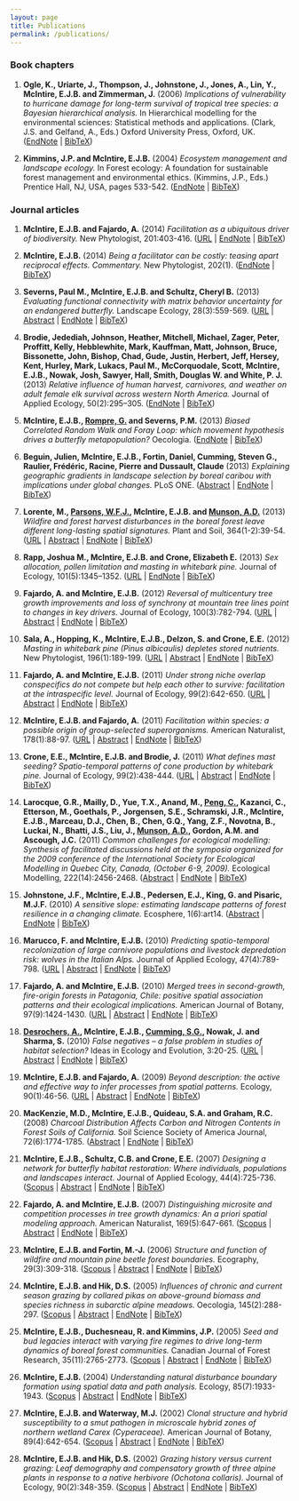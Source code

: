 ```yaml
---
layout: page
title: Publications
permalink: /publications/
---
```


### Book chapters

1. **Ogle, K., Uriarte, J., Thompson, J., Johnstone, J., Jones, A., Lin, Y., McIntire, E.J.B. and Zimmerman, J.** (2006) *Implications of vulnerability to hurricane damage for long-term survival	of tropical tree species: a Bayesian hierarchical analysis.* In Hierarchical modelling for the environmental sciences: Statistical	methods and applications. (Clark, J.S. and Gelfand, A., Eds.) Oxford University Press, Oxford, UK. ([EndNote](http://www.cef-cfr.ca/index.php?n=Membres.EliotMcIntire?action=bibentry&bibfile=EliotMcIntirePub&bibref=OgleUriarteThompsonEtAl2006&format=endnote) | [BibTeX](http://www.cef-cfr.ca/index.php?n=Membres.EliotMcIntire?action=bibentry&bibfile=EliotMcIntirePub&bibref=OgleUriarteThompsonEtAl2006&format=bibtex))

1. **Kimmins, J.P. and McIntire, E.J.B.** (2004) *Ecosystem management and landscape ecology.* In Forest ecology: A foundation for sustainable forest management and	environmental ethics. (Kimmins, J.P., Eds.) Prentice Hall, NJ, USA, pages 533-542. ([EndNote](http://www.cef-cfr.ca/index.php?n=Membres.EliotMcIntire?action=bibentry&bibfile=EliotMcIntirePub&bibref=KimminsMcIntire2004&format=endnote) | [BibTeX](http://www.cef-cfr.ca/index.php?n=Membres.EliotMcIntire?action=bibentry&bibfile=EliotMcIntirePub&bibref=KimminsMcIntire2004&format=bibtex))

### Journal articles

1. **McIntire, E.J.B. and Fajardo, A.** (2014) *Facilitation as a ubiquitous driver of biodiversity.* New Phytologist, 201:403-416. (<a target='_blank'  class='urllink' href='http://onlinelibrary.wiley.com/doi/10.1111/nph.12478/abstract' rel='nofollow'>URL</a> | <a class='urllink' href='http://www.cef-cfr.ca/index.php?n=Membres.EliotMcIntire?action=bibentry&bibfile=EliotMcIntirePub&bibref=mcintire_facilitation_2014&format=endnote' rel='nofollow'>EndNote</a> | <a class='urllink' href='http://www.cef-cfr.ca/index.php?n=Membres.EliotMcIntire?action=bibentry&bibfile=EliotMcIntirePub&bibref=mcintire_facilitation_2014&format=bibtex' rel='nofollow'>BibTeX</a>)

1. **McIntire, E.J.B.** (2014) *Being a facilitator can be costly: teasing apart reciprocal effects. Commentary.* New Phytologist, 202(1). (<a class='urllink' href='http://www.cef-cfr.ca/index.php?n=Membres.EliotMcIntire?action=bibentry&bibfile=EliotMcIntirePub&bibref=mcintire_being_2014&format=endnote' rel='nofollow'>EndNote</a> | <a class='urllink' href='http://www.cef-cfr.ca/index.php?n=Membres.EliotMcIntire?action=bibentry&bibfile=EliotMcIntirePub&bibref=mcintire_being_2014&format=bibtex' rel='nofollow'>BibTeX</a>)

1. **Severns, Paul M., McIntire, E.J.B. and Schultz, Cheryl B.** (2013) *Evaluating functional connectivity with matrix behavior uncertainty for an endangered butterfly.* Landscape Ecology, 28(3):559-569. (<a target='_blank'  class='urllink' href='http://link.springer.com/article/10.1007/s10980-013-9860-6' rel='nofollow'>URL</a> | <a class='urllink' href='http://www.cef-cfr.ca/index.php?n=Membres.EliotMcIntire?action=bibentry&bibfile=EliotMcIntirePub&bibref=severns_evaluating_2013' rel='nofollow'>Abstract</a> | <a class='urllink' href='http://www.cef-cfr.ca/index.php?n=Membres.EliotMcIntire?action=bibentry&bibfile=EliotMcIntirePub&bibref=severns_evaluating_2013&format=endnote' rel='nofollow'>EndNote</a> | <a class='urllink' href='http://www.cef-cfr.ca/index.php?n=Membres.EliotMcIntire?action=bibentry&bibfile=EliotMcIntirePub&bibref=severns_evaluating_2013&format=bibtex' rel='nofollow'>BibTeX</a>)

1. **Brodie, Jedediah, Johnson, Heather, Mitchell, Michael, Zager, Peter, Proffitt, Kelly, Hebblewhite, Mark, Kauffman, Matt, Johnson, Bruce, Bissonette, John, Bishop, Chad, Gude, Justin, Herbert, Jeff, Hersey, Kent, Hurley, Mark, Lukacs, Paul M., McCorquodale, Scott, McIntire, E.J.B., Nowak, Josh, Sawyer, Hall, Smith, Douglas W. and White, P. J.** (2013) *Relative influence of human harvest, carnivores, and weather on adult	female elk survival across western North America.* Journal of Applied Ecology, 50(2):295–305. (<a class='urllink' href='http://www.cef-cfr.ca/index.php?n=Membres.EliotMcIntire?action=bibentry&bibfile=EliotMcIntirePub&bibref=BrodieJohnsonMitchellEtAl2013&format=endnote' rel='nofollow'>EndNote</a> | <a class='urllink' href='http://www.cef-cfr.ca/index.php?n=Membres.EliotMcIntire?action=bibentry&bibfile=EliotMcIntirePub&bibref=BrodieJohnsonMitchellEtAl2013&format=bibtex' rel='nofollow'>BibTeX</a>)

1. **McIntire, E.J.B., <a class='wikilink' href='http://www.cef-cfr.ca/index.php?n=Membres.GhislainRompre'>Rompre, G.</a> and Severns, P.M.** (2013) *Biased Correlated Random Walk and Foray Loop: which movement hypothesis drives a butterfly metapopulation?* Oecologia. (<a class='urllink' href='http://www.cef-cfr.ca/index.php?n=Membres.EliotMcIntire?action=bibentry&bibfile=EliotMcIntirePub&bibref=McIntireRompreDelzon2012&format=endnote' rel='nofollow'>EndNote</a> | <a class='urllink' href='http://www.cef-cfr.ca/index.php?n=Membres.EliotMcIntire?action=bibentry&bibfile=EliotMcIntirePub&bibref=McIntireRompreDelzon2012&format=bibtex' rel='nofollow'>BibTeX</a>)

1. **Beguin, Julien, McIntire, E.J.B., Fortin, Daniel, Cumming, Steven G., Raulier, Frédéric, Racine, Pierre and Dussault, Claude** (2013) *Explaining geographic gradients in landscape selection by boreal caribou with implications under global changes.* PLoS ONE. (<a class='urllink' href='http://www.cef-cfr.ca/index.php?n=Membres.EliotMcIntire?action=bibentry&bibfile=EliotMcIntirePub&bibref=beguin_explaining_2013' rel='nofollow'>Abstract</a> | <a class='urllink' href='http://www.cef-cfr.ca/index.php?n=Membres.EliotMcIntire?action=bibentry&bibfile=EliotMcIntirePub&bibref=beguin_explaining_2013&format=endnote' rel='nofollow'>EndNote</a> | <a class='urllink' href='http://www.cef-cfr.ca/index.php?n=Membres.EliotMcIntire?action=bibentry&bibfile=EliotMcIntirePub&bibref=beguin_explaining_2013&format=bibtex' rel='nofollow'>BibTeX</a>)

1. **Lorente, M., <a class='wikilink' href='http://www.cef-cfr.ca/index.php?n=Membres.WilliamParsons'>Parsons, W.F.J.</a>, McIntire, E.J.B. and <a class='wikilink' href='http://www.cef-cfr.ca/index.php?n=Membres.AlisonMunson'>Munson, A.D.</a>** (2013) *Wildfire and forest harvest disturbances in the boreal forest leave	different long-lasting spatial signatures.* Plant and Soil, 364(1-2):39-54. (<a target='_blank'  class='urllink' href='http://dx.doi.org/10.1007/s11104-012-1331-3' rel='nofollow'>URL</a> | <a class='urllink' href='http://www.cef-cfr.ca/index.php?n=Membres.EliotMcIntire?action=bibentry&bibfile=%20AlisonMunsonPub&bibref=LorenteParsonsMcIntireEtAl2013' rel='nofollow'>Abstract</a> | <a class='urllink' href='http://www.cef-cfr.ca/index.php?n=Membres.EliotMcIntire?action=bibentry&bibfile=%20AlisonMunsonPub&bibref=LorenteParsonsMcIntireEtAl2013&format=endnote' rel='nofollow'>EndNote</a> | <a class='urllink' href='http://www.cef-cfr.ca/index.php?n=Membres.EliotMcIntire?action=bibentry&bibfile=%20AlisonMunsonPub&bibref=LorenteParsonsMcIntireEtAl2013&format=bibtex' rel='nofollow'>BibTeX</a>)

1. **Rapp, Joshua M., McIntire, E.J.B. and Crone, Elizabeth E.** (2013) *Sex allocation, pollen limitation and masting in whitebark pine.* Journal of Ecology, 101(5):1345–1352. (<a target='_blank'  class='urllink' href='http://onlinelibrary.wiley.com/doi/10.1111/1365-2745.12115/full' rel='nofollow'>URL</a> | <a class='urllink' href='http://www.cef-cfr.ca/index.php?n=Membres.EliotMcIntire?action=bibentry&bibfile=EliotMcIntirePub&bibref=rapp_sex_2013&format=endnote' rel='nofollow'>EndNote</a> | <a class='urllink' href='http://www.cef-cfr.ca/index.php?n=Membres.EliotMcIntire?action=bibentry&bibfile=EliotMcIntirePub&bibref=rapp_sex_2013&format=bibtex' rel='nofollow'>BibTeX</a>)

1. **Fajardo, A. and McIntire, E.J.B.** (2012) *Reversal of multicentury tree growth improvements and loss of synchrony	at mountain tree lines point to changes in key drivers.* Journal of Ecology, 100(3):782-794. (<a target='_blank'  class='urllink' href='http://onlinelibrary.wiley.com/doi/10.1111/j.1365-2745.2012.01955.x/full' rel='nofollow'>URL</a> | <a class='urllink' href='http://www.cef-cfr.ca/index.php?n=Membres.EliotMcIntire?action=bibentry&bibfile=EliotMcIntirePub&bibref=FajardoMcIntire2012' rel='nofollow'>Abstract</a> | <a class='urllink' href='http://www.cef-cfr.ca/index.php?n=Membres.EliotMcIntire?action=bibentry&bibfile=EliotMcIntirePub&bibref=FajardoMcIntire2012&format=endnote' rel='nofollow'>EndNote</a> | <a class='urllink' href='http://www.cef-cfr.ca/index.php?n=Membres.EliotMcIntire?action=bibentry&bibfile=EliotMcIntirePub&bibref=FajardoMcIntire2012&format=bibtex' rel='nofollow'>BibTeX</a>)

1. **Sala, A., Hopping, K., McIntire, E.J.B., Delzon, S. and Crone, E.E.** (2012) *Masting in whitebark pine (Pinus albicaulis) depletes stored nutrients.* New Phytologist, 196(1):189-199. (<a target='_blank'  class='urllink' href='http://dx.doi.org/10.1111/j.1469-8137.2012.04257.x' rel='nofollow'>URL</a> | <a class='urllink' href='http://www.cef-cfr.ca/index.php?n=Membres.EliotMcIntire?action=bibentry&bibfile=EliotMcIntirePub&bibref=SalaHoppingMcIntireEtAl2012' rel='nofollow'>Abstract</a> | <a class='urllink' href='http://www.cef-cfr.ca/index.php?n=Membres.EliotMcIntire?action=bibentry&bibfile=EliotMcIntirePub&bibref=SalaHoppingMcIntireEtAl2012&format=endnote' rel='nofollow'>EndNote</a> | <a class='urllink' href='http://www.cef-cfr.ca/index.php?n=Membres.EliotMcIntire?action=bibentry&bibfile=EliotMcIntirePub&bibref=SalaHoppingMcIntireEtAl2012&format=bibtex' rel='nofollow'>BibTeX</a>)

1. **Fajardo, A. and McIntire, E.J.B.** (2011) *Under strong niche overlap conspecifics do not compete but help each	other to survive: facilitation at the intraspecific level.* Journal of Ecology, 99(2):642-650. (<a target='_blank'  class='urllink' href='http://dx.doi.org/10.1111/j.1365-2745.2010.01771.x' rel='nofollow'>URL</a> | <a class='urllink' href='http://www.cef-cfr.ca/index.php?n=Membres.EliotMcIntire?action=bibentry&bibfile=EliotMcIntirePub&bibref=FajardoMcIntire2011' rel='nofollow'>Abstract</a> | <a class='urllink' href='http://www.cef-cfr.ca/index.php?n=Membres.EliotMcIntire?action=bibentry&bibfile=EliotMcIntirePub&bibref=FajardoMcIntire2011&format=endnote' rel='nofollow'>EndNote</a> | <a class='urllink' href='http://www.cef-cfr.ca/index.php?n=Membres.EliotMcIntire?action=bibentry&bibfile=EliotMcIntirePub&bibref=FajardoMcIntire2011&format=bibtex' rel='nofollow'>BibTeX</a>)

1. **McIntire, E.J.B. and Fajardo, A.** (2011) *Facilitation within species: a possible origin of group-selected	superorganisms.* American Naturalist, 178(1):88-97. (<a target='_blank'  class='urllink' href='http://www.jstor.org/stable/10.1086/660286' rel='nofollow'>URL</a> | <a class='urllink' href='http://www.cef-cfr.ca/index.php?n=Membres.EliotMcIntire?action=bibentry&bibfile=EliotMcIntirePub&bibref=McIntireFajardo2011' rel='nofollow'>Abstract</a> | <a class='urllink' href='http://www.cef-cfr.ca/index.php?n=Membres.EliotMcIntire?action=bibentry&bibfile=EliotMcIntirePub&bibref=McIntireFajardo2011&format=endnote' rel='nofollow'>EndNote</a> | <a class='urllink' href='http://www.cef-cfr.ca/index.php?n=Membres.EliotMcIntire?action=bibentry&bibfile=EliotMcIntirePub&bibref=McIntireFajardo2011&format=bibtex' rel='nofollow'>BibTeX</a>)

1. **Crone, E.E., McIntire, E.J.B. and Brodie, J.** (2011) *What defines mast seeding? Spatio-temporal patterns of cone production	by whitebark pine.* Journal of Ecology, 99(2):438-444. (<a target='_blank'  class='urllink' href='http://dx.doi.org/10.1111/j.1365-2745.2010.01790.x' rel='nofollow'>URL</a> | <a class='urllink' href='http://www.cef-cfr.ca/index.php?n=Membres.EliotMcIntire?action=bibentry&bibfile=EliotMcIntirePub&bibref=CroneMcIntireBrodie2011' rel='nofollow'>Abstract</a> | <a class='urllink' href='http://www.cef-cfr.ca/index.php?n=Membres.EliotMcIntire?action=bibentry&bibfile=EliotMcIntirePub&bibref=CroneMcIntireBrodie2011&format=endnote' rel='nofollow'>EndNote</a> | <a class='urllink' href='http://www.cef-cfr.ca/index.php?n=Membres.EliotMcIntire?action=bibentry&bibfile=EliotMcIntirePub&bibref=CroneMcIntireBrodie2011&format=bibtex' rel='nofollow'>BibTeX</a>)

1. **Larocque, G.R., Mailly, D., Yue, T.X., Anand, M., <a class='wikilink' href='http://www.cef-cfr.ca/index.php?n=Membres.ChanghuiPeng'>Peng, C.</a>, Kazanci, C., Etterson, M., Goethals, P., Jorgensen, S.E., Schramski, J.R., McIntire, E.J.B., Marceau, D.J., Chen, B., Chen, G.Q., Yang, Z.F., Novotna, B., Luckai, N., Bhatti, J.S., Liu, J., <a class='wikilink' href='http://www.cef-cfr.ca/index.php?n=Membres.AlisonMunson'>Munson, A.D.</a>, Gordon, A.M. and Ascough, J.C.** (2011) *Common challenges for ecological modelling: Synthesis of facilitated	discussions held at the symposia organized for the 2009 conference	of the International Society for Ecological Modelling in Quebec City,	Canada, (October 6-9, 2009).* Ecological Modelling, 222(14):2456-2468. (<a class='urllink' href='http://www.cef-cfr.ca/index.php?n=Membres.EliotMcIntire?action=bibentry&bibfile=%20ChanghuiPengPub&bibref=LarocqueMaillyYueEtAl2011' rel='nofollow'>Abstract</a> | <a class='urllink' href='http://www.cef-cfr.ca/index.php?n=Membres.EliotMcIntire?action=bibentry&bibfile=%20ChanghuiPengPub&bibref=LarocqueMaillyYueEtAl2011&format=endnote' rel='nofollow'>EndNote</a> | <a class='urllink' href='http://www.cef-cfr.ca/index.php?n=Membres.EliotMcIntire?action=bibentry&bibfile=%20ChanghuiPengPub&bibref=LarocqueMaillyYueEtAl2011&format=bibtex' rel='nofollow'>BibTeX</a>)

1. **Johnstone, J.F., McIntire, E.J.B., Pedersen, E.J., King, G. and Pisaric, M.J.F.** (2010) *A sensitive slope: estimating landscape patterns of forest resilience	in a changing climate.* Ecosphere, 1(6):art14. (<a class='urllink' href='http://www.cef-cfr.ca/index.php?n=Membres.EliotMcIntire?action=bibentry&bibfile=EliotMcIntirePub&bibref=JohnstoneMcIntirePedersenEtAl2010' rel='nofollow'>Abstract</a> | <a class='urllink' href='http://www.cef-cfr.ca/index.php?n=Membres.EliotMcIntire?action=bibentry&bibfile=EliotMcIntirePub&bibref=JohnstoneMcIntirePedersenEtAl2010&format=endnote' rel='nofollow'>EndNote</a> | <a class='urllink' href='http://www.cef-cfr.ca/index.php?n=Membres.EliotMcIntire?action=bibentry&bibfile=EliotMcIntirePub&bibref=JohnstoneMcIntirePedersenEtAl2010&format=bibtex' rel='nofollow'>BibTeX</a>)

1. **Marucco, F. and McIntire, E.J.B.** (2010) *Predicting spatio-temporal recolonization of large carnivore populations	and livestock depredation risk: wolves in the Italian Alps.* Journal of Applied Ecology, 47(4):789-798. (<a target='_blank'  class='urllink' href='http://dx.doi.org/10.1111/j.1365-2664.2010.01831.x' rel='nofollow'>URL</a> | <a class='urllink' href='http://www.cef-cfr.ca/index.php?n=Membres.EliotMcIntire?action=bibentry&bibfile=EliotMcIntirePub&bibref=MaruccoMcIntire2010' rel='nofollow'>Abstract</a> | <a class='urllink' href='http://www.cef-cfr.ca/index.php?n=Membres.EliotMcIntire?action=bibentry&bibfile=EliotMcIntirePub&bibref=MaruccoMcIntire2010&format=endnote' rel='nofollow'>EndNote</a> | <a class='urllink' href='http://www.cef-cfr.ca/index.php?n=Membres.EliotMcIntire?action=bibentry&bibfile=EliotMcIntirePub&bibref=MaruccoMcIntire2010&format=bibtex' rel='nofollow'>BibTeX</a>)

1. **Fajardo, A. and McIntire, E.J.B.** (2010) *Merged trees in second-growth, fire-origin forests in Patagonia,	Chile: positive spatial association patterns and their ecological	implications.* American Journal of Botany, 97(9):1424-1430. (<a target='_blank'  class='urllink' href='http://www.amjbot.org/content/97/9/1424.abstract' rel='nofollow'>URL</a> | <a class='urllink' href='http://www.cef-cfr.ca/index.php?n=Membres.EliotMcIntire?action=bibentry&bibfile=EliotMcIntirePub&bibref=FajardoMcIntire2010' rel='nofollow'>Abstract</a> | <a class='urllink' href='http://www.cef-cfr.ca/index.php?n=Membres.EliotMcIntire?action=bibentry&bibfile=EliotMcIntirePub&bibref=FajardoMcIntire2010&format=endnote' rel='nofollow'>EndNote</a> | <a class='urllink' href='http://www.cef-cfr.ca/index.php?n=Membres.EliotMcIntire?action=bibentry&bibfile=EliotMcIntirePub&bibref=FajardoMcIntire2010&format=bibtex' rel='nofollow'>BibTeX</a>)

1. **<a class='wikilink' href='http://www.cef-cfr.ca/index.php?n=Membres.AndreDesrochers'>Desrochers, A.</a>, McIntire, E.J.B., <a class='wikilink' href='http://www.cef-cfr.ca/index.php?n=Membres.StevenGCumming'>Cumming, S.G.</a>, Nowak, J. and Sharma, S.** (2010) *False negatives – a false problem in studies of habitat selection?* Ideas in Ecology and Evolution, 3:20-25. (<a target='_blank'  class='urllink' href='http://library.queensu.ca/ojs/index.php/IEE/article/view/2528/3124' rel='nofollow'>URL</a> | <a class='urllink' href='http://www.cef-cfr.ca/index.php?n=Membres.EliotMcIntire?action=bibentry&bibfile=%20AndreDesrochersPub&bibref=DesrochersMcIntireCummingEtAl2010' rel='nofollow'>Abstract</a> | <a class='urllink' href='http://www.cef-cfr.ca/index.php?n=Membres.EliotMcIntire?action=bibentry&bibfile=%20AndreDesrochersPub&bibref=DesrochersMcIntireCummingEtAl2010&format=endnote' rel='nofollow'>EndNote</a> | <a class='urllink' href='http://www.cef-cfr.ca/index.php?n=Membres.EliotMcIntire?action=bibentry&bibfile=%20AndreDesrochersPub&bibref=DesrochersMcIntireCummingEtAl2010&format=bibtex' rel='nofollow'>BibTeX</a>)

1. **McIntire, E.J.B. and Fajardo, A.** (2009) *Beyond description: the active and effective way to infer processes	from spatial patterns.* Ecology, 90(1):46-56. (<a target='_blank'  class='urllink' href='http://www.esajournals.org/doi/pdf/10.1890/07-2096.1' rel='nofollow'>URL</a> | <a class='urllink' href='http://www.cef-cfr.ca/index.php?n=Membres.EliotMcIntire?action=bibentry&bibfile=EliotMcIntirePub&bibref=McIntireFajardo2009' rel='nofollow'>Abstract</a> | <a class='urllink' href='http://www.cef-cfr.ca/index.php?n=Membres.EliotMcIntire?action=bibentry&bibfile=EliotMcIntirePub&bibref=McIntireFajardo2009&format=endnote' rel='nofollow'>EndNote</a> | <a class='urllink' href='http://www.cef-cfr.ca/index.php?n=Membres.EliotMcIntire?action=bibentry&bibfile=EliotMcIntirePub&bibref=McIntireFajardo2009&format=bibtex' rel='nofollow'>BibTeX</a>)

1. **MacKenzie, M.D., McIntire, E.J.B., Quideau, S.A. and Graham, R.C.** (2008) *Charcoal Distribution Affects Carbon and Nitrogen Contents in Forest	Soils of California.* Soil Science Society of America Journal, 72(6):1774-1785. (<a class='urllink' href='http://www.cef-cfr.ca/index.php?n=Membres.EliotMcIntire?action=bibentry&bibfile=EliotMcIntirePub&bibref=MacKenzieMcIntireQuideauEtAl2008' rel='nofollow'>Abstract</a> | <a class='urllink' href='http://www.cef-cfr.ca/index.php?n=Membres.EliotMcIntire?action=bibentry&bibfile=EliotMcIntirePub&bibref=MacKenzieMcIntireQuideauEtAl2008&format=endnote' rel='nofollow'>EndNote</a> | <a class='urllink' href='http://www.cef-cfr.ca/index.php?n=Membres.EliotMcIntire?action=bibentry&bibfile=EliotMcIntirePub&bibref=MacKenzieMcIntireQuideauEtAl2008&format=bibtex' rel='nofollow'>BibTeX</a>)

1. **McIntire, E.J.B., Schultz, C.B. and Crone, E.E.** (2007) *Designing a network for butterfly habitat restoration: Where individuals,	populations and landscapes interact.* Journal of Applied Ecology, 44(4):725-736. (<a target='_blank'  class='urllink' href='http://www.scopus.com/scopus/inward/record.url?eid=2-s2.0-34347404098&partnerID=40&rel=R7.0.0' rel='nofollow'>Scopus</a> | <a class='urllink' href='http://www.cef-cfr.ca/index.php?n=Membres.EliotMcIntire?action=bibentry&bibfile=EliotMcIntirePub&bibref=McintireSchultzCrone2007' rel='nofollow'>Abstract</a> | <a class='urllink' href='http://www.cef-cfr.ca/index.php?n=Membres.EliotMcIntire?action=bibentry&bibfile=EliotMcIntirePub&bibref=McintireSchultzCrone2007&format=endnote' rel='nofollow'>EndNote</a> | <a class='urllink' href='http://www.cef-cfr.ca/index.php?n=Membres.EliotMcIntire?action=bibentry&bibfile=EliotMcIntirePub&bibref=McintireSchultzCrone2007&format=bibtex' rel='nofollow'>BibTeX</a>)

1. **Fajardo, A. and McIntire, E.J.B.** (2007) *Distinguishing microsite and competition processes in tree growth	dynamics: An a priori spatial modeling approach.* American Naturalist, 169(5):647-661. (<a target='_blank'  class='urllink' href='http://www.scopus.com/scopus/inward/record.url?eid=2-s2.0-34047263305&partnerID=40&rel=R7.0.0' rel='nofollow'>Scopus</a> | <a class='urllink' href='http://www.cef-cfr.ca/index.php?n=Membres.EliotMcIntire?action=bibentry&bibfile=EliotMcIntirePub&bibref=FajardoMcIntire2007' rel='nofollow'>Abstract</a> | <a class='urllink' href='http://www.cef-cfr.ca/index.php?n=Membres.EliotMcIntire?action=bibentry&bibfile=EliotMcIntirePub&bibref=FajardoMcIntire2007&format=endnote' rel='nofollow'>EndNote</a> | <a class='urllink' href='http://www.cef-cfr.ca/index.php?n=Membres.EliotMcIntire?action=bibentry&bibfile=EliotMcIntirePub&bibref=FajardoMcIntire2007&format=bibtex' rel='nofollow'>BibTeX</a>)

1. **McIntire, E.J.B. and Fortin, M.-J.** (2006) *Structure and function of wildfire and mountain pine beetle forest	boundaries.* Ecography, 29(3):309-318. (<a target='_blank'  class='urllink' href='http://www.scopus.com/scopus/inward/record.url?eid=2-s2.0-33745074613&partnerID=40&rel=R7.0.0' rel='nofollow'>Scopus</a> | <a class='urllink' href='http://www.cef-cfr.ca/index.php?n=Membres.EliotMcIntire?action=bibentry&bibfile=EliotMcIntirePub&bibref=McIntireFortin2006' rel='nofollow'>Abstract</a> | <a class='urllink' href='http://www.cef-cfr.ca/index.php?n=Membres.EliotMcIntire?action=bibentry&bibfile=EliotMcIntirePub&bibref=McIntireFortin2006&format=endnote' rel='nofollow'>EndNote</a> | <a class='urllink' href='http://www.cef-cfr.ca/index.php?n=Membres.EliotMcIntire?action=bibentry&bibfile=EliotMcIntirePub&bibref=McIntireFortin2006&format=bibtex' rel='nofollow'>BibTeX</a>)

1. **McIntire, E.J.B. and Hik, D.S.** (2005) *Influences of chronic and current season grazing by collared pikas	on above-ground biomass and species richness in subarctic alpine	meadows.* Oecologia, 145(2):288-297. (<a target='_blank'  class='urllink' href='http://www.scopus.com/scopus/inward/record.url?eid=2-s2.0-27444438981&partnerID=40&rel=R7.0.0' rel='nofollow'>Scopus</a> | <a class='urllink' href='http://www.cef-cfr.ca/index.php?n=Membres.EliotMcIntire?action=bibentry&bibfile=EliotMcIntirePub&bibref=McIntireHik2005' rel='nofollow'>Abstract</a> | <a class='urllink' href='http://www.cef-cfr.ca/index.php?n=Membres.EliotMcIntire?action=bibentry&bibfile=EliotMcIntirePub&bibref=McIntireHik2005&format=endnote' rel='nofollow'>EndNote</a> | <a class='urllink' href='http://www.cef-cfr.ca/index.php?n=Membres.EliotMcIntire?action=bibentry&bibfile=EliotMcIntirePub&bibref=McIntireHik2005&format=bibtex' rel='nofollow'>BibTeX</a>)

1. **McIntire, E.J.B., Duchesneau, R. and Kimmins, J.P.** (2005) *Seed and bud legacies interact with varying fire regimes to drive	long-term dynamics of boreal forest communities.* Canadian Journal of Forest Research, 35(11):2765-2773. (<a target='_blank'  class='urllink' href='http://www.scopus.com/scopus/inward/record.url?eid=2-s2.0-33644517901&partnerID=40&rel=R7.0.0' rel='nofollow'>Scopus</a> | <a class='urllink' href='http://www.cef-cfr.ca/index.php?n=Membres.EliotMcIntire?action=bibentry&bibfile=EliotMcIntirePub&bibref=McIntireDuchesneauKimmins2005' rel='nofollow'>Abstract</a> | <a class='urllink' href='http://www.cef-cfr.ca/index.php?n=Membres.EliotMcIntire?action=bibentry&bibfile=EliotMcIntirePub&bibref=McIntireDuchesneauKimmins2005&format=endnote' rel='nofollow'>EndNote</a> | <a class='urllink' href='http://www.cef-cfr.ca/index.php?n=Membres.EliotMcIntire?action=bibentry&bibfile=EliotMcIntirePub&bibref=McIntireDuchesneauKimmins2005&format=bibtex' rel='nofollow'>BibTeX</a>)

1. **McIntire, E.J.B.** (2004) *Understanding natural disturbance boundary formation using spatial	data and path analysis.* Ecology, 85(7):1933-1943. (<a target='_blank'  class='urllink' href='http://www.scopus.com/scopus/inward/record.url?eid=2-s2.0-4444378120&partnerID=40&rel=R7.0.0' rel='nofollow'>Scopus</a> | <a class='urllink' href='http://www.cef-cfr.ca/index.php?n=Membres.EliotMcIntire?action=bibentry&bibfile=EliotMcIntirePub&bibref=McIntire2004' rel='nofollow'>Abstract</a> | <a class='urllink' href='http://www.cef-cfr.ca/index.php?n=Membres.EliotMcIntire?action=bibentry&bibfile=EliotMcIntirePub&bibref=McIntire2004&format=endnote' rel='nofollow'>EndNote</a> | <a class='urllink' href='http://www.cef-cfr.ca/index.php?n=Membres.EliotMcIntire?action=bibentry&bibfile=EliotMcIntirePub&bibref=McIntire2004&format=bibtex' rel='nofollow'>BibTeX</a>)

1. **McIntire, E.J.B. and Waterway, M.J.** (2002) *Clonal structure and hybrid susceptibility to a smut pathogen in	microscale hybrid zones of northern wetland Carex (Cyperaceae).* American Journal of Botany, 89(4):642-654. (<a target='_blank'  class='urllink' href='http://www.scopus.com/scopus/inward/record.url?eid=2-s2.0-0036233226&partnerID=40&rel=R7.0.0' rel='nofollow'>Scopus</a> | <a class='urllink' href='http://www.cef-cfr.ca/index.php?n=Membres.EliotMcIntire?action=bibentry&bibfile=EliotMcIntirePub&bibref=McIntireWaterway2002' rel='nofollow'>Abstract</a> | <a class='urllink' href='http://www.cef-cfr.ca/index.php?n=Membres.EliotMcIntire?action=bibentry&bibfile=EliotMcIntirePub&bibref=McIntireWaterway2002&format=endnote' rel='nofollow'>EndNote</a> | <a class='urllink' href='http://www.cef-cfr.ca/index.php?n=Membres.EliotMcIntire?action=bibentry&bibfile=EliotMcIntirePub&bibref=McIntireWaterway2002&format=bibtex' rel='nofollow'>BibTeX</a>)

1. **McIntire, E.J.B. and Hik, D.S.** (2002) *Grazing history versus current grazing: Leaf demography and compensatory	growth of three alpine plants in response to a native herbivore (Ochotona	collaris).* Journal of Ecology, 90(2):348-359. (<a target='_blank'  class='urllink' href='http://www.scopus.com/scopus/inward/record.url?eid=2-s2.0-0036231567&partnerID=40&rel=R7.0.0' rel='nofollow'>Scopus</a> | <a class='urllink' href='http://www.cef-cfr.ca/index.php?n=Membres.EliotMcIntire?action=bibentry&bibfile=EliotMcIntirePub&bibref=McIntireHik2002' rel='nofollow'>Abstract</a> | <a class='urllink' href='http://www.cef-cfr.ca/index.php?n=Membres.EliotMcIntire?action=bibentry&bibfile=EliotMcIntirePub&bibref=McIntireHik2002&format=endnote' rel='nofollow'>EndNote</a> | <a class='urllink' href='http://www.cef-cfr.ca/index.php?n=Membres.EliotMcIntire?action=bibentry&bibfile=EliotMcIntirePub&bibref=McIntireHik2002&format=bibtex' rel='nofollow'>BibTeX</a>)
